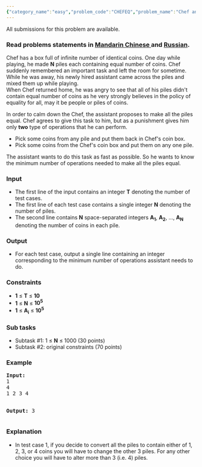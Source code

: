 ```yaml
---
{"category_name":"easy","problem_code":"CHEFEQ","problem_name":"Chef and Equality","languages_supported":{"0":"ADA","1":"ASM","2":"BASH","3":"BF","4":"C","5":"C99 strict","6":"CAML","7":"CLOJ","8":"CLPS","9":"CPP 4.3.2","10":"CPP 4.9.2","11":"CPP14","12":"CS2","13":"D","14":"ERL","15":"FORT","16":"FS","17":"GO","18":"HASK","19":"ICK","20":"ICON","21":"JAVA","22":"JS","23":"LISP clisp","24":"LISP sbcl","25":"LUA","26":"NEM","27":"NICE","28":"NODEJS","29":"PAS fpc","30":"PAS gpc","31":"PERL","32":"PERL6","33":"PHP","34":"PIKE","35":"PRLG","36":"PYPY","37":"PYTH","38":"PYTH 3.4","39":"RUBY","40":"SCALA","41":"SCM chicken","42":"SCM guile","43":"SCM qobi","44":"ST","45":"TCL","46":"TEXT","47":"WSPC"},"max_timelimit":2,"source_sizelimit":50000,"problem_author":"abhra73","problem_tester":"pushkarmishra","date_added":"16-01-2015","tags":{"0":"abhra73","1":"ad","2":"easy","3":"feb15"},"editorial_url":"http://discuss.codechef.com/problems/CHEFEQ","time":{"view_start_date":1424079000,"submit_start_date":1424079000,"visible_start_date":1424079000,"end_date":1735669800},"layout":"problem"}
---
```

<span class="solution-visible-txt">All submissions for this problem are available.</span><h3> Read problems statements in <a target="_blank" href="http://www.codechef.com/download/translated/FEB15/mandarin/CHEFEQ.pdf">Mandarin Chinese </a> and <a target="_blank" href="http://www.codechef.com/download/translated/FEB15/russian/CHEFEQ.pdf">Russian</a>.</h3>
<p>Chef has a box full of infinite number of identical coins. One day while playing, he made <b>N</b> piles each containing equal number of coins. Chef suddenly remembered an important task and left the room for sometime. While he was away, his newly hired assistant came across the piles and mixed them up while playing.<br />
When Chef returned home, he was angry to see that all of his piles didn't contain equal number of coins as he very strongly believes in the policy of equality for all, may it be people or piles of coins. </p>
<p> In order to calm down the Chef, the assistant proposes to make all the piles equal. Chef agrees to give this task to him, but as a punishment gives him only <b>two</b> type of operations that he can perform.</p>
<ul>
<li>Pick some coins from any pile and put them back in Chef's coin box.</li>
<li>Pick some coins from the Chef's coin box and put them on any one pile.</li>
</ul>

<p>The assistant wants to do this task as fast as possible. So he wants to know the minimum number of operations needed to make all the piles equal.</p>
<h3>Input</h3>
<ul>
<li>The first line of the input contains an integer <b>T</b> denoting the number of test cases.</li>
<li>The first line of each test case contains a single integer <b>N</b> denoting the number of piles.</li>
<li>The second line contains <b>N</b> space-separated integers <b>A<sub>1</sub></b>, <b>A<sub>2</sub></b>, ..., <b>A<sub>N</sub></b> denoting the number of coins in each pile.</li>
</ul>
<h3>Output</h3>
<ul>
<li>
For each test case, output a single line containing an integer corresponding to the minimum number of operations assistant needs to do.
</li>
</ul>
<h3>Constraints</h3>
<ul>
<li><b>1</b> ≤ <b>T</b> ≤ <b>10</b></li>
<li><b>1</b> ≤ <b>N</b> ≤ <b>10<sup>5</sup></b></li>
<li><b>1</b> ≤ <b>A<sub>i</sub></b> ≤ <b>10<sup>5</sup></b></li>
</ul>
<h3>Sub tasks</h3>
<ul>
<li>Subtask #1: 1 &le; <b>N</b> ≤ 1000 (30 points)</li>
<li>Subtask #2: original constraints (70 points)</li>
</ul>
<h3>Example</h3>
<pre><b>Input:</b>
1
4
1 2 3 4

<b>Output:</b>
3
</pre><h3>Explanation</h3>
<ul>
<li>In test case 1, if you decide to convert all the piles to contain either of 1, 2, 3, or 4 coins you will have to change the other 3 piles. For any other choice you will have to alter more than 3 (i.e. 4) piles.
</li></ul>
